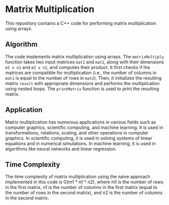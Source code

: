 
# Matrix Multiplication

This repository contains a C++ code for performing matrix multiplication using arrays.

## Algorithm

The code implements matrix multiplication using arrays. The `matrixMultiply` function takes two input matrices `mat1` and `mat2`, along with their dimensions `m1 x n1` and `m2 x n2`, and computes their product. It first checks if the matrices are compatible for multiplication (i.e., the number of columns in `mat1` is equal to the number of rows in `mat2`). Then, it initializes the resulting matrix `result` with appropriate dimensions and performs the multiplication using nested loops. The `printMatrix` function is used to print the resulting matrix.

## Application

Matrix multiplication has numerous applications in various fields such as computer graphics, scientific computing, and machine learning. It is used in transformations, rotations, scaling, and other operations in computer graphics. In scientific computing, it is used in solving systems of linear equations and in numerical simulations. In machine learning, it is used in algorithms like neural networks and linear regression.

## Time Complexity

The time complexity of matrix multiplication using the naive approach implemented in this code is O(m1 * n1 * n2), where m1 is the number of rows in the first matrix, n1 is the number of columns in the first matrix (equal to the number of rows in the second matrix), and n2 is the number of columns in the second matrix.

